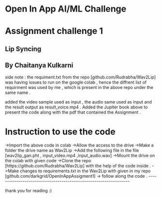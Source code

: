 # Open In App AI/ML Challenge

<h1> Assignment challenge 1 </h1>

<h2>Lip Syncing </h2>

<h2>By Chaitanya Kulkarni </h2>
 
 
side note  : the requiment.txt from the repo [github.com/Rudrabha/Wav2Lip] was having issues to run on the google colab , hence the diffrent list of requirment was used by me , which is  present in the above repo under the same name . 

added the video sample used as input , the audio same used as input  and the result output as  result_voice.mp4 .
Added the Jupiter book above to present the code along with the pdf that contained the Assignment . 

<h1>Instruction to use the code </h1>
->Import the above code in colab 
->Allow the access to the drive 
->Make a folder the drive  name as  Wav2Lip 
->Add the following file in the file [wav2lip_gan.pht , input_video.mp4 ,input_audio.wav]
->Mount the drive on the colab with given code 
->Clone the repo  [https://github.com/Rudrabha/Wav2Lip] with the help of the code inside . 
->Make changes to requirements.txt in the Wav2Lip  with given in my repo  [github.com/darkgrid/OpenInAppAssigment1]
-> follow along the code . 
--------------------------------------------------------------------

thank you for reading :) 
